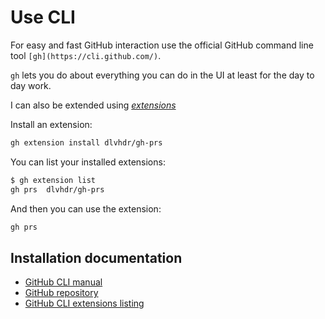 # Use CLI

For easy and fast GitHub interaction use the official GitHub command line tool `[gh](https://cli.github.com/)`.

`gh` lets you do about everything you can do in the UI at least for the day to day work.

I can also be extended using [_extensions_][GHEXTLIST]

Install an extension:

```bash
gh extension install dlvhdr/gh-prs
```

You can list your installed extensions:

```bash
$ gh extension list
gh prs  dlvhdr/gh-prs
```

And then you can use the extension:

```bash
gh prs
```

## Installation documentation

- [GitHub CLI manual](https://cli.github.com/manual/)
- [GitHub repository](https://github.com/cli/cli)
- [GitHub CLI extensions listing][GHEXTLIST]

[GHEXTLIST]: https://github.com/topics/gh-extension
